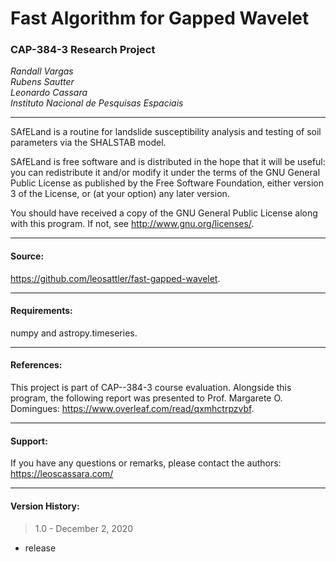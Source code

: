 # Fast Algorithm for Gapped Wavelet
### CAP-384-3 Research Project 

*Randall Vargas*  
*Rubens Sautter*  
*Leonardo Cassara*  
*Instituto Nacional de Pesquisas Espaciais*  
____________________________________________________________

SAfELand is a routine for landslide susceptibility analysis 
and testing of soil parameters via the SHALSTAB model.  
  
SAfELand is free software and is distributed in the hope 
that it will be useful: you can redistribute it and/or 
modify it under the terms of the GNU General Public License 
as published by the Free Software Foundation, either version 
3 of the License, or (at your option) any later version.  
  
You should have received a copy of the GNU General Public License 
along with this program. If not, see <http://www.gnu.org/licenses/>.
____________________________________________________________

#### Source:  
<https://github.com/leosattler/fast-gapped-wavelet>.
____________________________________________________________

#### Requirements:  
numpy and astropy.timeseries.
____________________________________________________________

#### References:  
This project is part of CAP--384-3 course evaluation. Alongside this program, the following report was presented to Prof. Margarete O. Domingues: 
<https://www.overleaf.com/read/qxmhctrpzvbf>.
____________________________________________________________

#### Support:  
If you have any questions or remarks, please contact the authors:
<https://leoscassara.com/>
____________________________________________________________

#### Version History:  
> 1.0 - December 2, 2020  
- release
